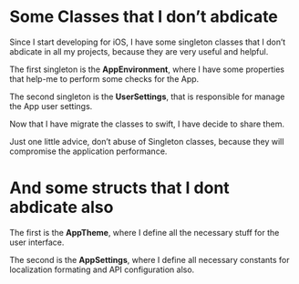 # Some Classes that I don’t abdicate

Since I start developing for iOS, I have some singleton classes that I don’t abdicate in all my projects, because they are very useful and helpful.

The first singleton is the **AppEnvironment**, where I have some properties that help-me to perform some checks for the App.

The second singleton is the **UserSettings**, that is responsible for manage the App user settings.

Now that I have migrate the classes to swift, I have decide to share them.

Just one little advice, don’t abuse of Singleton classes, because they will compromise the application performance.

# And some structs that I dont abdicate also

The first is the **AppTheme**, where I define all the necessary stuff for the user interface.

The second is the **AppSettings**, where I define all necessary constants for localization formating and API configuration also.

